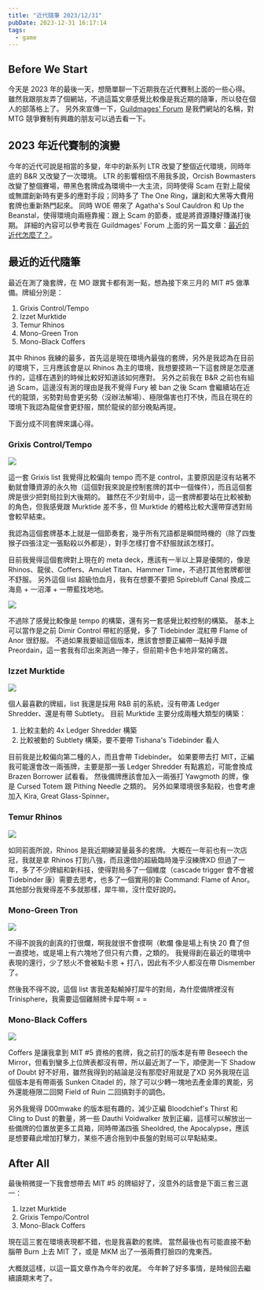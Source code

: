 ```yaml
---
title: "近代隨筆 2023/12/31"
pubDate: 2023-12-31 16:17:14
tags:
  - game
---
```


## Before We Start

今天是 2023 年的最後一天，想簡單聊一下近期我在近代賽制上面的一些心得。
雖然我跟朋友弄了個網站，不過這篇文章感覺比較像是我近期的隨筆，所以發在個人的部落格上了。
另外來宣傳一下，[Guildmages' Forum](https://guildmagesforum.tw/) 是我們網站的名稱，對 MTG 競爭賽制有興趣的朋友可以過去看一下。

## 2023 年近代賽制的演變

今年的近代可說是相當的多變，年中的新系列 LTR 改變了整個近代環境，同時年底的 B&R 又改變了一次環境。
LTR 的影響相信不用我多說，Orcish Bowmasters 改變了整個賽場，帶黑色套牌成為環境中一大主流，同時使得 Scam 在對上龍侯或無謂創新時有更多的應對手段；同時多了 The One Ring，讓創和大黑等大費用套牌也重新熱門起來。
同時 WOE 帶來了 Agatha's Soul Cauldron 和 Up the Beanstal，使得環境向兩極靠攏：跟上 Scam 的節奏，或是將資源賺好賺滿打後期。
詳細的內容可以參考我在 Guildmages' Forum 上面的另一篇文章：[最近的近代怎麼了？](https://guildmagesforum.tw/Whats-Wrong-Modern/)。

## 最近的近代隨筆

最近在測了幾套牌，在 MO 跟實卡都有測一點，想為接下來三月的 MIT #5 做準備。牌組分別是：

1. Grixis Control/Tempo
2. Izzet Murktide
3. Temur Rhinos
4. Mono-Green Tron
5. Mono-Black Coffers

其中 Rhinos 我練的最多，首先這是現在環境內最強的套牌，另外是我認為在目前的環境下，三月應該會是以 Rhinos 為主的環境，我想要摸熟一下這套牌是怎麼運作的，這樣在遇到的時候比較好知道該如何應對。
另外之前我在 B&R 之前也有組過 Scam，這邊沒有測的理由是我不覺得 Fury 被 ban 之後 Scam 會繼續站在近代的龍頭，劣勢對局會更劣勢（沒辦法解場）、極限傷害也打不快，而且在現在的環境下我認為龍侯會更舒服，關於龍侯的部分晚點再提。

下面分成不同套牌來講心得。

### Grixis Control/Tempo

![](/Modern-Essay-2023-12-31/Grixis-Tempo.png)

這一套 Grixis list 我覺得比較偏向 tempo 而不是 control，主要原因是沒有站著不動就會賺資源的永久物（這個對我來說是控制套牌的其中一個條件），而且這個套牌是很少把對局拉到大後期的。
雖然在不少對局中，這一套牌都要站在比較被動的角色，但我感覺跟 Murktide 差不多，但 Murktide 的體格比較大還帶穿透對局會較早結束。

我認為這個套牌基本上就是一個節奏套，幾乎所有咒語都是瞬間時機的（除了四隻猴子四張注定一張點殺以外都是），對手怎樣打會不舒服就該怎樣打。

目前我覺得這個套牌對上現在的 meta deck，應該有一半以上算是優開的，像是 Rhinos、龍侯、Coffers、Amulet Titan、Hammer Time，不過打其他套牌都很不舒服。
另外這個 list 超級怕血月，我有在想要不要把 Spirebluff Canal 換成二海島 + 一沼澤 + 一帶藍找地地。

![](/Modern-Essay-2023-12-31/Grixis-Control.png)

不過除了感覺比較像是 tempo 的構築，還有另一套感覺比較控制的構築。
基本上可以當作是之前 Dimir Control 帶紅的感覺，多了 Tidebinder 混紅帶 Flame of Anor 很舒服。
不過如果我要組這個版本，應該會想要正編帶一點掉手跟 Preordain，這一套我有印出來測過一陣子，但前期卡色卡地非常的痛苦。

### Izzet Murktide

![](/Modern-Essay-2023-12-31/Izzet-Murktide.png)

個人最喜歡的牌組，list 我還是採用 R&B 前的系統，沒有帶滿 Ledger Shredder、還是有帶 Subtlety。
目前 Murktide 主要分成兩種大類型的構築：

1. 比較主動的 4x Ledger Shredder 構築
2. 比較被動的 Subtlety 構築，要不要帶 Tishana's Tidebinder 看人

目前我是比較偏向第二種的人，而且會帶 Tidebinder。
如果要帶去打 MIT，正編我可能還會改一兩張牌，主要是那一張 Ledger Shredder 有點尷尬，可能會換成 Brazen Borrower 試看看。
然後備牌應該會加入一兩張打 Yawgmoth 的牌，像是 Cursed Totem 跟 Pithing Needle 之類的。
另外如果環境很多點殺，也會考慮加入 Kira, Great Glass-Spinner。

### Temur Rhinos

![](/Modern-Essay-2023-12-31/Temur-Rhinos.png)

如同前面所說，Rhinos 是我近期練習量最多的套牌。
大概在一年前也有一次店冠，我就是拿 Rhinos 打到八強，而且還借的超級臨時幾乎沒練牌XD
但過了一年，多了不少牌組和新科技，使得對局多了一個維度（cascade trigger 會不會被 Tidebinder 康）需要去思考，也多了一個實用的新 Command: Flame of Anor。
其他部分我覺得差不多就那樣，犀牛嘛，沒什麼好說的。

### Mono-Green Tron

![](/Modern-Essay-2023-12-31/Mono-Green-Tron.png)

不得不說我的創真的打很爛，啊我就很不會摸啊（軟爛
像是場上有快 20 費了但一直摸地，或是場上有六塊地了但只有六費，之類的。
我覺得創在最近的環境中表現的還行，少了怒火不會被點卡恩 + 打八，因此有不少人都沒在帶 Dismember 了。

然後我不得不說，這個 list 害我差點輸掉打犀牛的對局，為什麼備牌裡沒有 Trinisphere，我需要這個雞掰牌卡犀牛啊 = =

### Mono-Black Coffers

![](/Modern-Essay-2023-12-31/Mono-Black-Coffers.png)

Coffers 是讓我拿到 MIT #5 資格的套牌，我之前打的版本是有帶 Beseech the Mirror，但看到蠻多上位牌表都沒有帶，所以最近測了一下，順便測一下 Shadow of Doubt 好不好用，雖然我得到的結論是沒有那麼好用就是了XD
另外我現在這個版本是有帶兩張 Sunken Citadel 的，除了可以少轉一塊地去產金庫的異能，另外還能極限二回開 Field of Ruin 二回搞對手的調色。

另外我覺得 D00mwake 的版本挺有趣的，減少正編 Bloodchief's Thirst 和 Cling to Dust 的數量，將一些 Dauthi Voidwalker 放到正編，這樣可以解放出一些備牌的位置放更多工具箱，同時帶滿四張 Sheoldred, the Apocalypse，應該是想要藉此增加打擊力，某些不適合拖到中長盤的對局可以早點結束。

## After All

最後稍微提一下我會想帶去 MIT #5 的牌組好了，沒意外的話會是下面三套三選一：

1. Izzet Murktide
2. Grixis Tempo/Control
3. Mono-Black Coffers

現在這三套在環境表現都不錯，也是我喜歡的套牌。
當然最後也有可能直接不動腦帶 Burn 上去 MIT 了，或是 MKM 出了一張兩費打臉四的鬼東西。

大概就這樣，以這一篇文章作為今年的收尾。
今年幹了好多事情，是時候回去繼續讀期末考了。
